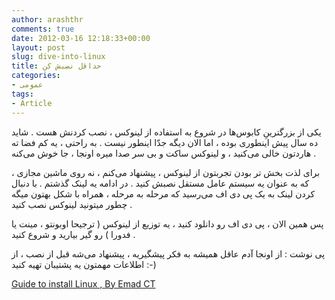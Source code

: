 ```yaml
---
author: arashthr
comments: true
date: 2012-03-16 12:18:33+00:00
layout: post
slug: dive-into-linux
title: حداقل نصبش کن
categories:
- عمومی
tags:
- Article
---
```





یکی‌ از بزرگترینِ کابوس‌ها در شروع به استفاده از لینوکس ، نصب کردنش هست .
شاید ده سال پیش اینطوری بوده ، اما الان دیگه جدّا اینطور نیست . به راحتی‌ ، یه کم فضا ته هاردتون خالی‌ می‌کنید ، و لینوکس ساکت و بی‌ سر صدا میره اونجا ، جا خوش می‌کنه .

برای لذت بخش تر بودن تجربتون از لینوکس ، پیشنهاد می‌کنم ، نه روی ماشین مجازی ، که به عنوان یه سیستم عامل مستقل نصبش کنید .
در ادامه یه لینک گذشتم . با دنبال کردن لینک به یک پی‌ دی اف می‌رسید که مرحله به مرحله ، همراه با شکل بهتون میگه چطور میتونید لینوکس نصب کنید .


پس همین الان ، پی‌ دی اف رو دانلود کنید ، یه توزیع از لینوکس ( ترجیحا اوبونتو ، مینت یا فدورا ) رو گیر بیارید و شروع کنید .

پی‌ نوشت : از اونجا آدم عاقل همیشه به فکر پیشگیریه ، پیشنهاد می‌شه قبل از نصب ، از اطلاعات مهمتون یه پشتیبان تهیه کنید :-)


[Guide to install Linux , By Emad CT](http://ge.tt/1zpjJrE)
